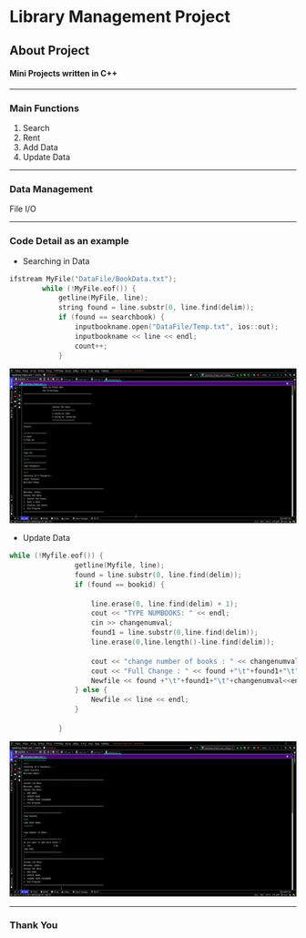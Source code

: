 # Library Management Project
## About Project
#### Mini Projects written in C++
-----------
### Main Functions
1. Search
2. Rent
3. Add Data
4. Update Data

----------
### Data Management
File I/O

-----
### Code Detail as an example   
* Searching in Data 
```swift
ifstream MyFile("DataFile/BookData.txt");
        while (!MyFile.eof()) {
            getline(MyFile, line);
            string found = line.substr(0, line.find(delim));
            if (found == searchbook) {
                inputbookname.open("DataFile/Temp.txt", ios::out);
                inputbookname << line << endl;
                count++;
            }
```   
![Searching](image/UserFunction/search.gif)   

* Update Data
```swift
while (!Myfile.eof()) {
                getline(Myfile, line);
                found = line.substr(0, line.find(delim));
                if (found == bookid) {

                    line.erase(0, line.find(delim) + 1);
                    cout << "TYPE NUMBOOKS: " << endl;
                    cin >> changenumval;
                    found1 = line.substr(0,line.find(delim));
                    line.erase(0,line.length()-line.find(delim));

                    cout << "change number of books : " << changenumval << endl;
                    cout << "Full Change : " << found +"\t"+found1+"\t"+changenumval << endl;
                    Newfile << found +"\t"+found1+"\t"+changenumval<<endl;
                } else {
                    Newfile << line << endl;
                }

            }
```   
![UpDate](image/Admin/Login/Update.gif)   
            
--------------

### Thank You








[//]: # (These are reference links used in the body of this note and get stripped out when the markdown processor does its job. There is no need to format nicely because it shouldn't be seen. Thanks SO - http://stackoverflow.com/questions/4823468/store-comments-in-markdown-syntax)

   [dill]: <https://github.com/joemccann/dillinger>
   [git-repo-url]: <https://github.com/joemccann/dillinger.git>
   [john gruber]: <http://daringfireball.net>
   [df1]: <http://daringfireball.net/projects/markdown/>
   [markdown-it]: <https://github.com/markdown-it/markdown-it>
   [Ace Editor]: <http://ace.ajax.org>
   [node.js]: <http://nodejs.org>
   [Twitter Bootstrap]: <http://twitter.github.com/bootstrap/>
   [jQuery]: <http://jquery.com>
   [@tjholowaychuk]: <http://twitter.com/tjholowaychuk>
   [express]: <http://expressjs.com>
   [AngularJS]: <http://angularjs.org>
   [Gulp]: <http://gulpjs.com>

   [PlDb]: <https://github.com/joemccann/dillinger/tree/master/plugins/dropbox/README.md>
   [PlGh]: <https://github.com/joemccann/dillinger/tree/master/plugins/github/README.md>
   [PlGd]: <https://github.com/joemccann/dillinger/tree/master/plugins/googledrive/README.md>
   [PlOd]: <https://github.com/joemccann/dillinger/tree/master/plugins/onedrive/README.md>
   [PlMe]: <https://github.com/joemccann/dillinger/tree/master/plugins/medium/README.md>
   [PlGa]: <https://github.com/RahulHP/dillinger/blob/master/plugins/googleanalytics/README.md>




